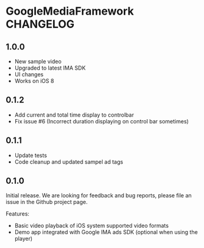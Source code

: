 # GoogleMediaFramework CHANGELOG

## 1.0.0

- New sample video
- Upgraded to latest IMA SDK
- UI changes
- Works on iOS 8

## 0.1.2

- Add current and total time display to controlbar
- Fix issue #6 (Incorrect duration displaying on control bar sometimes)

## 0.1.1

- Update tests
- Code cleanup and updated sampel ad tags

## 0.1.0

Initial release. We are looking for feedback and bug reports, please file an issue in the Github project page.

Features:
- Basic video playback of iOS system supported video formats
- Demo app integrated with Google IMA ads SDK (optional when using the player)

